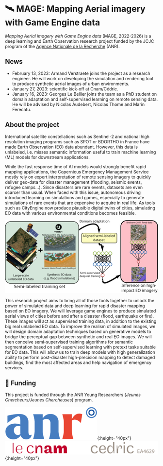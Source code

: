 # 🛰 MAGE: Mapping Aerial imagery with Game Engine data

*Mapping Aerial imagery with Game Engine data* (MAGE, 2022-2026) is a deep learning and Earth Observation research project funded by the JCJC program of the [Agence Nationale de la Recherche](https://anr.fr/) (ANR).

## News

* February 13, 2023: Armand Verstraete joins the project as a research engineer. He will work on developing the simulation and rendering tool to produce synthetic aerial images of urban environments.
* January 27, 2023: scientific kick-off at Cnam/Cédric.
* January 16, 2023: Georges Le Bellier joins the team as a PhD student on domain adaptation and self-supervised learning on remote sensing data. He will be advised by Nicolas Audebert, Nicolas Thome and Marin Ferecatu.

## About the project

International satellite constellations such as Sentinel-2 and national high resolution imaging programs such as SPOT or BDORTHO in France have made Earth Observation (EO) data abundant. However, this data is unlabeled, i.e. misses semantic information useful to train machine learning (ML) models for downstream applications.

While the fast response time of AI models would strongly benefit rapid mapping applications, the Copernicus Emergency Management Service mostly rely on expert interpretation of remote sensing imagery to quickly deliver geo-data for disaster management (flooding, seismic events, refugee camps…). Since disasters are rare events, datasets are even scarcer than usual. When faced with this issue, autonomous driving introduced learning on simulations and games, especially to generate simulations of rare events that are expensive to acquire in real life. As tools such as CityEngine now produce plausible digital twins of cities, simulating EO data with various environmental conditions becomes feasible.

![The MAGE project aims to design a sim2real workflow for Earth Observation. We collect large-scale unlabeled remote sensing datasets from open sources. We generate synthetic data by simulating disasters on 3D models using state-of-the-art engines such as Unreal. This mixed training set is used to train deep neural networks in semi-supervised fashion, using domain adaptation to reduce the gap between real and synthetic images. Then, we leverage the trained models on real use cases for disaster mapping.](images/MAGE_workflow.png)

This research project aims to bring all of those tools together to unlock the power of simulated data and deep learning for rapid disaster mapping based on EO imagery. We will leverage game engines to produce simulated aerial views of cities before and after a disaster (flood, earthquake or fire). These images will act as supervised training data, in addition to the existing big real unlabeled EO data. To improve the realism of simulated images, we will design domain adaptation techniques based on generative models to bridge the perceptual gap between synthetic and real EO images. We will then conceive semi-supervised training algorithms for semantic segmentation based on self-supervised learning with pretext tasks suitable for EO data. This will allow us to train deep models with high generalization ability to perform post-disaster high-precision mapping to detect damaged buildings, find the most affected areas and help navigation of emergency services.

## 🏦 Funding

This project is funded through the ANR Young Researchers (*Jeunes Chercheurs/Jeunes Chercheuses*) program.

![Logo of the ANR](images/anr_logo.png){:height="40px"}
![Logo of the Cnam/Cédric laboratory](images/cedric_cnam.png){:height="40px"}
